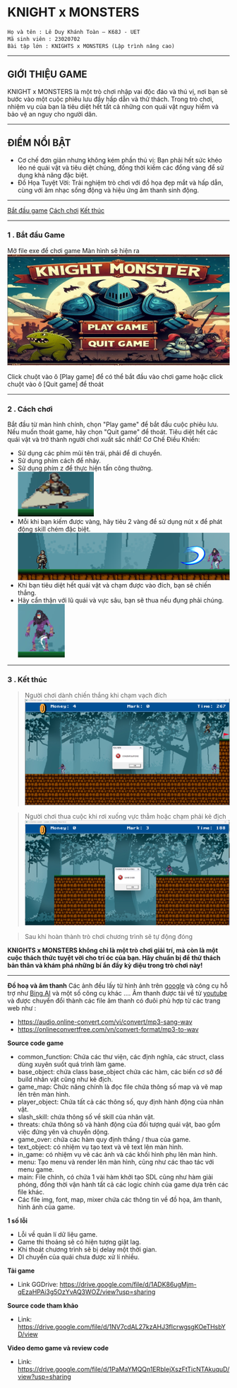 # KNIGHT x MONSTERS
    Họ và tên : Lê Duy Khánh Toàn – K68J - UET
    Mã sinh viên : 23020702
    Bài tập lớn : KNIGHTS x MONSTERS (Lập trình nâng cao)
_________________
## GIỚI THIỆU GAME
KNIGHT x MONSTERS là một trò chơi nhập vai độc đáo và thú vị, nơi bạn sẽ bước vào một cuộc phiêu lưu đầy hấp dẫn và thử thách. Trong trò chơi, nhiệm vụ của bạn là tiêu diệt hết tất cả những con quái vật nguy hiểm và bảo vệ an nguy cho người dân.

_________________
## ĐIỂM NỔI BẬT
- Cơ chế đơn giản nhưng không kém phần thú vị: Bạn phải hết sức khéo léo né quái vật và tiêu diệt chúng, đồng thời kiếm các đồng vàng để sử dụng khả năng đặc biệt.
- Đồ Họa Tuyệt Vời: Trải nghiệm trò chơi với đồ họa đẹp mắt và hấp dẫn, cùng với âm nhạc sống động và hiệu ứng âm thanh sinh động.

_______
[Bắt đầu game](#bắt-đầu-game)
[Cách chơi](#Cách-chơi)
[Kết thúc](#Kết-thúc)

__________________
### 1 . Bắt đầu Game

Mở file exe để chơi game
Màn hình sẽ hiện ra
![Màn hình bắt đầu](./img/illus_menu.jpg)

Click chuột vào ô [Play game] để có thể bắt đầu vào chơi game hoặc click chuột vào ô [Quit game] để thoát

__________________
### 2 . Cách chơi
Bắt đầu từ màn hình chính, chọn "Play game" để bắt đầu cuộc phiêu lưu.
Nếu muốn thoát game, hãy chọn "Quit game" để thoát.
Tiêu diệt hết các quái vật và trở thành người chơi xuất sắc nhất!
Cơ Chế Điều Khiển:
- Sử dụng các phím mũi tên trái, phải để di chuyển.
- Sử dụng phím cách để nhảy.
- Sử dụng phím z để thực hiện tấn công thường.
  ![NORMAL ATTACK](./img/illus_attack.jpg)
- Mỗi khi bạn kiếm được vàng, hãy tiêu 2 vàng để sử dụng nút x để phát động skill chém đặc biệt.
  ![SPECIAL ATTACK](./img/illus_slash.jpg)
- Khi bạn tiêu diệt hết quái vật và chạm được vào đích, bạn sẽ chiến thắng.
- Hãy cẩn thận với lũ quái và vực sâu, bạn sẽ thua nếu đụng phải chúng.
  ![MOSNTERS](./img/illus_threat.jpg)

__________

### 3 . Kết thúc
>Người chơi dành chiến thắng khi chạm vạch đích
![demo](./img/illus_win.jpg)

>Người chơi thua cuộc khi rơi xuống vực thẳm hoặc chạm phải kẻ địch
![demo1](./img/illus_game_over.jpg)

>Sau khi hoàn thành trò chơi chương trình sẽ tự động đóng

**KNIGHTS x MONSTERS không chỉ là một trò chơi giải trí, mà còn là một cuộc thách thức tuyệt vời cho trí óc của bạn. Hãy chuẩn bị để thử thách bản thân và khám phá những bí ẩn đầy kỳ diệu trong trò chơi này!**

______________

**Đồ hoạ và âm thanh**
Các ảnh đều lấy từ hình ảnh trên [google](google.com) và công cụ hỗ trợ như [Bing AI](bing.com) và một số công cụ khác ….
Âm thanh được tải về từ [youtube](youtube.com) và được chuyển đổi thành các file âm thanh có đuôi phù hợp từ các trang web như : 
-	https://audio.online-convert.com/vi/convert/mp3-sang-wav
-	https://onlineconvertfree.com/vn/convert-format/mp3-to-wav

**Source code game**
- common_function: Chứa các thư viện, các định nghĩa, các struct, class dùng xuyên suốt quá trình làm game.
- base_object: chứa class base_object chứa các hàm, các biến cơ sở để build nhân vật cũng như kẻ địch.
- game_map: Chức năng chính là đọc file chứa thông số map và vẽ map lên trên màn hình.
- player_object: Chứa tất cả các thông số, quy định hành động của nhân vật.
- slash_skill: chứa thông số về skill của nhân vật.
- threats: chứa thông sô và hành động của đối tượng quái vật, bao gồm việc đứng yên và chuyển dộng.
- game_over: chứa các hàm quy định thắng / thua của game.
- text_object: có nhiệm vụ tạo text và vẽ text lên màn hình.
- in_game: có nhiệm vụ vẽ các ảnh và các khối hình phụ lên màn hình.
- menu: Tạo menu và render lên màn hình, cũng như các thao tác với menu game.
- main: File chính, có chứa 1 vài hàm khởi tạo SDL cũng như hàm giải phóng, đồng thời vận hành tất cả các logic chính của game dựa trên các file khác.
- Các file img, font, map, mixer chứa các thông tin về đồ họa, âm thanh, hình ảnh của game.
 
**1 số lỗi**
- Lỗi về quản lí dữ liệu game.
- Game thi thoảng sẽ có hiện tượng giật lag.
- Khi thoát chương trình sẽ bị delay một thời gian.
- DI chuyển của quái chưa được xử lí nhiều.

**Tải game**
- Link GGDrive: https://drive.google.com/file/d/1ADK86ugMjm-qEzaHPAi3g5OzYvAQ3WOZ/view?usp=sharing

**Source code tham khảo**
- Link: https://drive.google.com/file/d/1NV7cdAL27kzAHJ3fIcrwgsgKOeTHsbYD/view

**Video demo game và review code**
- Link: https://drive.google.com/file/d/1PaMaYMQQn1ERbIejXszFtTicNTAkuquD/view?usp=sharing
